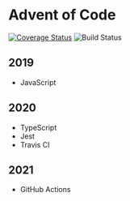 # Advent of Code

[![Coverage Status](https://coveralls.io/repos/github/johnsickels/advent-of-code/badge.svg?branch=master)](https://coveralls.io/github/johnsickels/advent-of-code?branch=master)
![Build Status](https://github.com/johnsickels/advent-of-code/actions/workflows/test.yml/badge.svg)

## 2019
- JavaScript

## 2020
- TypeScript
- Jest
- Travis CI

## 2021
- GitHub Actions